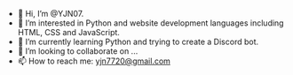 - 👋 Hi, I’m @YJN07.
- 👀 I’m interested in Python and website development languages including HTML, CSS and JavaScript.
- 🌱 I’m currently learning Python and trying to create a Discord bot.
- 💞️ I’m looking to collaborate on ...
- 📫 How to reach me: yjn7720@gmail.com

<!---
YJN07/YJN07 is a ✨ special ✨ repository because its `README.md` (this file) appears on your GitHub profile.
You can click the Preview link to take a look at your changes.
--->
